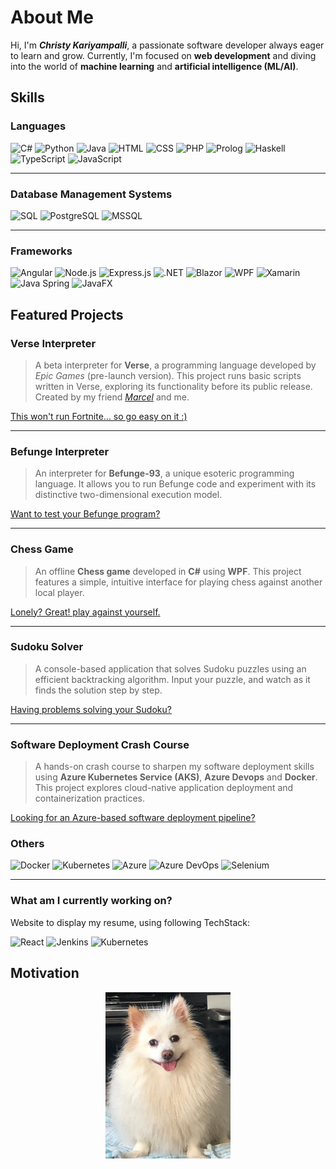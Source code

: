 # About Me

Hi, I'm **_Christy Kariyampalli_**, a passionate software developer always eager to learn and grow. Currently, I'm focused on **web development** and diving into the world of **machine learning** and **artificial intelligence (ML/AI)**.

## Skills

### Languages

![C#](https://img.shields.io/badge/c%23-%23239120.svg?style=for-the-badge&logo=c-sharp&logoColor=white)
![Python](https://img.shields.io/badge/python-%2314354C.svg?style=for-the-badge&logo=python&logoColor=white)
![Java](https://img.shields.io/badge/java-%23FF0000.svg?style=for-the-badge&logo=java&logoColor=white)
![HTML](https://img.shields.io/badge/html5-%23E34F26.svg?style=for-the-badge&logo=html5&logoColor=white)
![CSS](https://img.shields.io/badge/css3-%231572B6.svg?style=for-the-badge&logo=css3&logoColor=white)
![PHP](https://img.shields.io/badge/php-%23777BB4.svg?style=for-the-badge&logo=php&logoColor=white)
![Prolog](https://img.shields.io/badge/prolog-%23E61B23.svg?style=for-the-badge&logoColor=white)
![Haskell](https://img.shields.io/badge/haskell-%235e5086.svg?style=for-the-badge&logo=haskell&logoColor=white)
![TypeScript](https://img.shields.io/badge/typescript-%23007ACC.svg?style=for-the-badge&logo=typescript&logoColor=white)
![JavaScript](https://img.shields.io/badge/javascript-%23323330.svg?style=for-the-badge&logo=javascript&logoColor=%23F7DF1E)

---

### Database Management Systems

![SQL](https://img.shields.io/badge/sql-%230066CC.svg?style=for-the-badge&logo=sqlite&logoColor=white)
![PostgreSQL](https://img.shields.io/badge/postgresql-%23336791.svg?style=for-the-badge&logo=postgresql&logoColor=white)
![MSSQL](https://img.shields.io/badge/mssql-%23CC2927.svg?style=for-the-badge&logo=microsoft-sql-server&logoColor=white)

---

### Frameworks

![Angular](https://img.shields.io/badge/angular-%E03A3E.svg?style=for-the-badge&logo=angular&logoColor=white)
![Node.js](https://img.shields.io/badge/node.js-%23339933.svg?style=for-the-badge&logo=node.js&logoColor=white)
![Express.js](https://img.shields.io/badge/express.js-%23404C5C.svg?style=for-the-badge&logo=express&logoColor=white)
![.NET](https://img.shields.io/badge/.NET-%238E2EAA.svg?style=for-the-badge&logo=.net&logoColor=white)
![Blazor](https://img.shields.io/badge/blazor-%23007ACC.svg?style=for-the-badge&logo=blazor&logoColor=white)
![WPF](https://img.shields.io/badge/wpf-%230078D4.svg?style=for-the-badge&logo=windows&logoColor=white)
![Xamarin](https://img.shields.io/badge/xamarin-%232D75B6.svg?style=for-the-badge&logo=xamarin&logoColor=white)
![Java Spring](https://img.shields.io/badge/spring-%236DB33F.svg?style=for-the-badge&logo=spring&logoColor=white) ![JavaFX](https://img.shields.io/badge/javafx-%23F7EA00.svg?style=for-the-badge&logo=java&logoColor=black)

## Featured Projects

### Verse Interpreter

> A beta interpreter for **Verse**, a programming language developed by _Epic Games_ (pre-launch version). This project runs basic scripts written in Verse, exploring its functionality before its public release. Created by my friend [_Marcel_](https://github.com/Marcel-TO) and me.

[This won't run Fortnite... so go easy on it :)](https://github.com/Marcel-TO/Verse-Interpreter-in-Python)

---

### Befunge Interpreter

> An interpreter for **Befunge-93**, a unique esoteric programming language. It allows you to run Befunge code and experiment with its distinctive two-dimensional execution model.

[Want to test your Befunge program?](https://github.com/Kariyampalli/Befunge-Interpreter)

---

### Chess Game

> An offline **Chess game** developed in **C#** using **WPF**. This project features a simple, intuitive interface for playing chess against another local player.

[Lonely? Great! play against yourself.](https://github.com/Kariyampalli/WPF-Chess)

---

### Sudoku Solver

> A console-based application that solves Sudoku puzzles using an efficient backtracking algorithm. Input your puzzle, and watch as it finds the solution step by step.

[Having problems solving your Sudoku?](https://github.com/Kariyampalli/Sudoku-Solver)

---

### Software Deployment Crash Course

> A hands-on crash course to sharpen my software deployment skills using **Azure Kubernetes Service (AKS)**, **Azure Devops** and **Docker**. This project explores cloud-native application deployment and containerization practices.

[Looking for an Azure-based software deployment pipeline?](https://github.com/Kariyampalli/Software-Deployment)

### Others

![Docker](https://img.shields.io/badge/docker-%232496ED.svg?style=for-the-badge&logo=docker&logoColor=white)
![Kubernetes](https://img.shields.io/badge/kubernetes-%23326ce5.svg?style=for-the-badge&logo=kubernetes&logoColor=white)
![Azure](https://img.shields.io/badge/azure-%230072C6.svg?style=for-the-badge&logo=microsoftazure&logoColor=white)
![Azure DevOps](https://img.shields.io/badge/azure%20devops-%230072C6.svg?style=for-the-badge&logo=azuredevops&logoColor=white)
![Selenium](https://img.shields.io/badge/selenium-%234B8BBE.svg?style=for-the-badge&logo=selenium&logoColor=white)

---

### What am I currently working on?

Website to display my resume, using following TechStack:

![React](https://img.shields.io/badge/react-%2361DAFB.svg?style=for-the-badge&logo=react&logoColor=white)
![Jenkins](https://img.shields.io/badge/jenkins-%23D24939.svg?style=for-the-badge&logo=jenkins&logoColor=white)
![Kubernetes](https://img.shields.io/badge/kubernetes-%23326ce5.svg?style=for-the-badge&logo=kubernetes&logoColor=white)

## Motivation

<!-- markdownlint-disable no-inline-html -->
<div align="center">
    <img src="./images/Alfi.jpg" alt="Example Image" width="200">
</div>
<!-- markdownlint-enable no-inline-html -->
